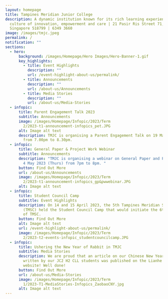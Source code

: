 ```yaml
---
layout: homepage
title: Tampines Meridian Junior College
description: A dynamic institution known for its rich learning experiences in a
  culture of innovation, empowerment and care | 21 Pasir Ris Street 71,
  Singapore 518799 | 6349 3660
image: /images/tmjc.jpeg
permalink: /
notification: ""
sections:
  - hero:
      background: /images/Homepage/Hero Images/Hero-Banner-1.gif
      key_highlights:
        - title: Event Highlights
          description: ""
          url: /event-highlight-about-us/permalink/
        - title: Announcements
          description: ""
          url: /about-us/Announcements
        - title: Media Stories
          description: ""
          url: /about-us/Media-Stories
  - infopic:
      title: Parent Engagement Talk 2023
      subtitle: Announcements
      image: /images/Homepage/Infopic/2023/Term
        2/2023-t1-announcement-infopics_pet.JPG
      alt: Image alt text
      description: TMJC is organising a Parent Engagement Talk on 19 May 2023 (Fri)
        from 7.00pm to 8.30pm.
  - infopic:
      title: General Paper & Project Work Webinar
      subtitle: Announcements
      description: "TMJC is organising a webinar on General Paper and Project Work on
        4 May 2023 (Thurs) from 7pm to 8pm. "
      button: Find Out More
      url: /about-us/Announcements
      image: /images/Homepage/Infopic/2023/Term
        2/2023-t1-announcement-infopics_gp&pwwebinar.JPG
      alt: Image alt text
  - infopic:
      title: Student Council Camp
      subtitle: Event Highlights
      description: On 14 and 15 April 2023, the 5th Tampines Meridian Student Council
        (TMSC) held the Student Council Camp that would initiate the 6th batch
        of TMSC.
      button: Find Out More
      alt: Image alt text
      url: /event-highlight-about-us/permalink/
      image: /images/Homepage/Infopic/2023/Term
        2/2023-t2-events-infopic_studentcouncilcamp.JPG
  - infopic:
      title: Ushering the New Year of Rabbit in TMJC
      subtitle: Media Stories
      description: We are proud that an article on our Chinese New Year celebrations
        written by our JC2 H2 CLL students was published on the Lianhe Zaobao
        website! Well done!
      button: Find Out More
      url: /about-us/Media-Stories
      image: /images/Homepage/Infopic/2023/Term
        1/2023-T1-MediaStories-Infopics_ZaobaoCNY.jpg
      alt: Image alt text
---
```

